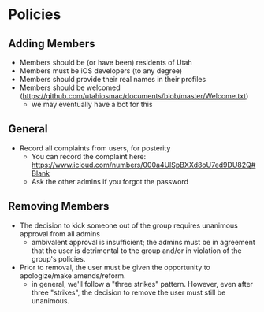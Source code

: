 # Policies

## Adding Members
- Members should be (or have been) residents of Utah
- Members must be iOS developers (to any degree)
- Members should provide their real names in their profiles
- Members should be welcomed (https://github.com/utahiosmac/documents/blob/master/Welcome.txt)
  - we may eventually have a bot for this

## General
- Record all complaints from users, for posterity
  - You can record the complaint here: https://www.icloud.com/numbers/000a4UlSpBXXd8oU7ed9DU82Q#Blank
  - Ask the other admins if you forgot the password

## Removing Members
- The decision to kick someone out of the group requires unanimous approval from all admins
  - ambivalent approval is insufficient; the admins must be in agreement that the user is detrimental to the group and/or in violation of the group's policies.
- Prior to removal, the user must be given the opportunity to apologize/make amends/reform.
  - in general, we'll follow a "three strikes" pattern. However, even after three "strikes", the decision to remove the user must still be unanimous.
